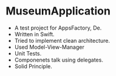 # MuseumApplication

- A test project for AppsFactory, De. 
- Written in Swift.
- Tried to implement clean architecture. 
- Used Model-View-Manager 
- Unit Tests. 
- Componenets talk using delegates. 
- Solid Principle. 
